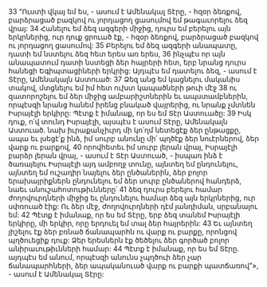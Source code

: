 33 “Ուստի վկայ եմ ես, - ասում է Ամենակալ Տէրը, - հզօր ձեռքով, բարձրացած բազկով ու յորդացող ցասումով եմ թագաւորելու ձեզ վրայ: 34 Հանելու եմ ձեզ ազգերի միջից, դուրս եմ բերելու այն երկրներից, ուր դուք ցրուած էք, - հզօր ձեռքով, բարձրացած բազկով ու յորդացող ցասումով: 35 Բերելու եմ ձեզ ազգերի անապատը, դատի եմ նստելու ձեզ հետ երես առ երես, 36 ինչպէս որ այն անապատում դատի նստեցի ձեր հայրերի հետ, երբ նրանց դուրս հանեցի Եգիպտացիների երկրից: Այդպէս եմ դատելու ձեզ, - ասում է Տէրը, Ամենակալն Աստուած: 37 Ձեզ անց եմ կացնելու մականիս տակով, մտցնելու եմ իմ հետ ուխտ կապածների թուի մէջ 38 ու զատորոշելու եմ ձեր միջից ամբարիշտներին եւ ապստամբներին, որպէսզի նրանց հանեմ իրենց բնակած վայրերից, ու նրանք չմտնեն Իսրայէլի երկիրը: Պէտք է իմանաք, որ ես եմ Տէր Աստուածը:
39 Իսկ դուք, ո՛վ տունդ Իսրայէլի, այսպէս է ասում Տէրը, Ամենակալն Աստուած. նախ իւրաքանչիւրդ մի կո՛ղմ նետեցէք ձեր ընթացքը, ապա եւ լսեցէ՛ք ինձ, իմ սուրբ անունը մի՛ պղծէք ձեր նուէրներով, ձեր վարք ու բարքով, 40 որովհետեւ իմ սուրբ լերան վրայ, Իսրայէլի բարձր լերան վրայ, - ասում է Տէր Աստուած, - իսպառ ինձ է ծառայելու Իսրայէլի այդ ամբողջ տունը, այնտեղ եմ ընդունելու, այնտեղ եմ ուշադիր նայելու ձեր ընծաներին, ձեր բոլոր երախայրիքներն ընդունելու եմ ձեր սուրբ ընծաներով հանդերձ, նաեւ անուշահոտութիւնները՝ 41 ձեզ դուրս բերելու համար ժողովուրդների միջից եւ ընդունելու համար ձեզ այն երկրներից, ուր սփռուած էիք: Ու ձեր մէջ, ժողովուրդների դէմ յանդիման, սրբանալու եմ: 42 Պէտք է իմանաք, որ ես եմ Տէրը, երբ ձեզ տանեմ Իսրայէլի երկիրը, մի երկիր, որը երդուել եմ տալ ձեր հայրերին: 43 Եւ այնտեղ յիշելու էք ձեր բռնած ճանապարհն ու վարք ու բարքը, որոնցով պղծուեցիք դուք: Ձեր երեսներն էք ծեծելու ձեր գործած բոլոր անիրաւութիւնների համար: 44 Պէտք է իմանաք, որ ես եմ Տէրը. այդպէս եմ անում, որպէսզի անունս չպղծուի ձեր չար ճանապարհների, ձեր ապականուած վարք ու բարքի պատճառով”», - ասում է Ամենակալ Տէրը:
